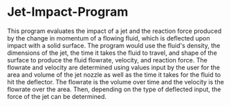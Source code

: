 # Jet-Impact-Program
This program  evaluates the impact of a jet and the reaction force produced by the change in momentum of a flowing fluid, which is deflected upon impact with a solid surface. The program would use the fluid's density, the dimensions of the jet, the time it takes the fluid to travel, and shape of the surface to produce the fluid flowrate, velocity, and reaction force.
The flowrate and velocity are determined using values input by the user for the area and volume of the jet nozzle as well as the time it takes for the fluid to hit the deflector. The flowrate is the volume over time and the velocity is the flowrate over the area. Then, depending on the type of deflected input, the force of the jet can be determined.
